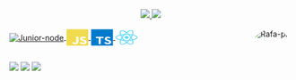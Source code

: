 <div align="center">
  <a href="https://github.com/Juniorbezerra">
  <img height="180em" src="https://github-readme-stats.vercel.app/api?username=Juniorbezerra&show_icons=true&theme=dracula&include_all_commits=true&count_private=true"/>
  <img height="180em" src="https://github-readme-stats.vercel.app/api/top-langs/?username=Juniorbezerra&layout=compact&langs_count=7&theme=dracula"/>
</div>
<div style="display: inline_block"><br>
   <img align="center" alt="Junior-node" height="30" width="40" src="https://cdn.jsdelivr.net/gh/devicons/devicon/icons/nodejs/nodejs-plain.svg">
  <img align="center" alt="Junior-Js" height="30" width="40" src="https://raw.githubusercontent.com/devicons/devicon/master/icons/javascript/javascript-plain.svg">
  <img align="center" alt="Junior-Ts" height="30" width="40" src="https://raw.githubusercontent.com/devicons/devicon/master/icons/typescript/typescript-plain.svg">
  <img align="center" alt="Junior-React" height="30" width="40" src="https://raw.githubusercontent.com/devicons/devicon/master/icons/react/react-original.svg">
   <img align="right" alt="Rafa-pic" height="150" style="border-radius:50px;" src="https://avatars.githubusercontent.com/u/18366136?v=4">
</div>
    
  ##
 
<div>
  <a href="https://instagram.com/juniorbezerra40" target="_blank"><img src="https://img.shields.io/badge/-Instagram-%23E4405F?style=for-the-badge&logo=instagram&logoColor=white" target="_blank"></a>
  <a href = "mailto:juniornezerra38@gmail.com"><img src="https://img.shields.io/badge/-Gmail-%23333?style=for-the-badge&logo=gmail&logoColor=white" target="_blank"></a>
  <a href="https://www.linkedin.com/in/junior-bezerra-dos-santos/" target="_blank"><img src="https://img.shields.io/badge/-LinkedIn-%230077B5?style=for-the-badge&logo=linkedin&logoColor=white" target="_blank"></a> 
</div>

